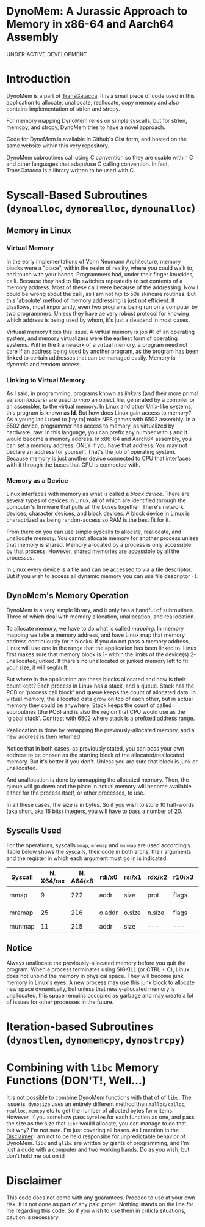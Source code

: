 # DynoMem: A Jurassic Approach to Memory in x86-64 and Aarch64 Assembly

UNDER ACTIVE DEVELOPMENT

# Introduction

DynoMem is a part of [TransGatacca](https://github.com/chubek/TransGatacca). It is a small piece of code used in this application to allocate, unallocate, reallocate, copy memory and also contains implementation of strlen and strcpy.

For memory mapping DynoMem relies on simple syscalls, but for strlen, memcpy, and strcpy, DynoMem tries to have a novel approach.

Code for DynoMem is available in Github's Gist form, and hosted on the same website within this very repository.

DynoMem subroutines call using C convention so they are usable within C and other languages that adapt/use C calling convention. In fact, TransGatacca is a library written to be used with C.


# Syscall-Based Subroutines (`dynoalloc`, `dynorealloc`, `dynounalloc`)

## Memory in Linux

### Virtual Memory

In the early implementations of Vonn Neumann Architecture, memory blocks were a "place", within the realm of reality, where you could walk to, and touch with your hands. Programmers had, under their finger knuckles, calli. Because they had to flip switches repeatedly to set contents of a memory address. Most of these calli were because of the addressing. Now I could be wrong about the calli, as I am not hip to 50s skincare routines. But this 'absolute' method of memory addressing is just not efficient. It disallows, most importantly, even two programs being run on a computer by two programmers. Unless they have ae very robust protocol for knowing which address is being used by whom, it's just a deadend in most cases.

Virtuaal memory fixes this issue. A virtual memory is job #1 of an operating system, and memory virtualizers were the earliest form of operating systems. Within the framework of a virtual memory, a program need not care if an address being used by another program, as the program has been **linked** to certain addresses that can be managed easily. Memory is *dynamic* and *random access*.

### Linking to Virtual Memory

As I said, in programming, programs known as *linkers* (and their more primal version *loaders*) are used to *map* an object file, generated by a compiler or an assembler, to the virtual memory. In Linux and other Unix-like systems, this program is known as **ld**. But how does Linux gain access to memory? As a young lad I used to [try to] make NES games with 6502 assembly. In a 6502 device, programmer has access to memory, as virtualized by hardware, raw. In this language, you can prefix any number with `$` and it would become a memory address. In x86-64 and Aarch64 assembly, you can set a memory address, ONLY if you have that address. You may not declare an address for yourself. That's the job of operating system. Because memory is just another device connected to CPU that interfaces with it through the buses that CPU is connected with.

### Memory as a Device

Linux interfaces with memory as what is called a *block device*. There are several types of devices in Linux, all of which are identified through the computer's firmware that pulls all the buses together. There's network devices, character devices, and block devices. A block device in Linux is charactrized as being randon-access so RAM is the best fit for it. 

From there on you can use simple syscalls to allocate, reallocate, and unallocate memory. You cannot allocate memory for another process unless that memory is shared. Memory allocated by a process is only accessible by that process. However, shared memories are accessible by all the processes.

In Linux every device is a file and can be accessed to via a file descriptor. But if you wish to access all dynamic memory you can use file descriptor `-1`. 

## DynoMem's Memory Operation

DynoMem is a very simple library, and it only has a handful of subroutines. Three of which deal with memory allocation, unallocation, and reallocation.

To allocate memory, we have to do what is called *mapping*. In memory mapping we take a memory address, and have Linux map that memory address continuously for n blocks. If you do not pass a memory address, Linux will use one in the range that the application has been linked to. Linux first makes sure that memory block is 1- within the limits of the device(s) 2- unallocated/junked. If there's no unallocated or junked memory left to fit your size, it will segfault. 

But where in the application are these blocks allocated and how is their count kept? Each process in Linux has a stack, and a queue. Stack has the PCB or 'process call block' and queue keeps the count of allocated data. In virtual memory, the allocated data grow on top of each other, but in actual memory they could be anywhere. Stack keeps the count of called subroutines (the PCB) and is also the region that CPU would use as the 'global stack'. Contrast with 6502 where stack is a prefixed address range.

Reallocation is done by remapping the previously-allocated memory, and a new address is then returned. 

Notice that in both cases, as previously stated, you can pass your own address to be chosen as the starting block of the allocated/reallocated memory. But it's better if you don't. Unless you are sure that block is junk or unallocated.

And unallocation is done by unmapping the allocated memory. Then, the queue will go down and the place in actual memory will become available either for the process itself, or other processes, to use.

In all these cases, the size is in bytes. So if you wish to store 10 half-words (aka short, aka 16 bits) integers, you will have to pass a number of 20.

## Syscalls Used

For the operations, syscalls `mmap`, `mremap` and `munmap` are used accordingly. Table below shows the syscalls, their code in both archs, their arguments, and the register in which each argument must go in is indicated.


| Syscall |N. X64/rax | N. A64/x8 | rdi/x0 | rsi/x1 | rdx/x2 | r10/x3 |  r8/x4 | r9/x5 |Yields (rax/w0)|
|---------|-----------|-----------|--------|--------|--------|--------|--------|-------|---------------|
|  mmap   |     9     |    222    |  addr  |  size  |  prot  |  flags | fdesc  | offst |  addr. to mem | 
| mremap  |     25    |    216    | o.addr | o.size | n.size |  flags | n.addr |  ---  | n.addr to mem | 
| munmap  |     11    |    215    |  addr  |  size  |   ---  |   ---  |  ---   |  ---  |     None      |


## Notice

Always unallocate the previously-allocated memory before you quit the program. When a process terminates using SIGKILL (or CTRL + C), Linux does not unbind the memory in physical space. They will become junk memory in Linux's eyes. A new process may use this junk block to allocate new space dynamically, but unless that newly-allocated memory is unallocated, this space remains occupied as garbage and may create a lot of issues for other processes in the future. 



# Iteration-based Subroutines (`dynostlen`, `dynomemcpy`, `dynostrcpy`)




# Combining with `libc` Memory Functions (DON'T!, Well...)

It is not possible to combine DynoMem functions with that of of `libc`. The issue is, `dynosize` uses an entirely different method than `malloc/calloc`, `realloc`, `memcpy` etc to get the number of allocted bytes for `n` items. However, if you somehow pass `bytelen` for each function as one, and pass the size as the size that `libc` would allocate, you can manage to do that... but why? I'm not sure. I'm just covering all bases. As I mention in the [Disclaimer](#disclaimer) I am not to be held responsibe for unpredictable behavior of DynoMem. `libc` and `glibc` are written by giants of programming, and I'm just a dude with a computer and two working hands. Do as you wish, but don't hold me out on it!










# Disclaimer

This code does not come with any guarantees. Proceed to use at your own risk. It is not done as part of any paid projet. Nothing stands on the line for me regarding this code. So if you wish to use them in criticla situations, caution is necessary.